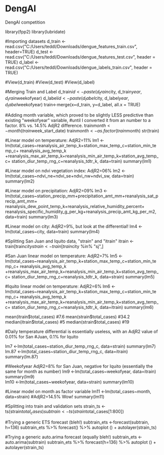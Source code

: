 # DengAI
DengAI competition 

library(fpp2)
library(lubridate)

#Importing datasets
d_train <- read.csv("C:/Users/teddl/Downloads/dengue_features_train.csv", header=TRUE)
d_test <- read.csv("C:/Users/teddl/Downloads/dengue_features_test.csv", header = TRUE)
d_label <-read.csv("C:/Users/teddl/Downloads/dengue_labels_train.csv", header = TRUE)

#View(d_train)
#View(d_test)
#View(d_label)

#Merging Train and Label
d_train$id <- paste(d_train$city, d_train$year,d_train$weekofyear)
d_label$id <- paste(d_label$city, d_label$year,d_label$weekofyear)
train<-merge(x=d_train, y=d_label, all.x = TRUE)

#Adding month variable, which proved to be slightly LESS predictive than existing "weekofyear" variable, 
#until I converted it from an number to a factor. 8% vs. 14.5% AdjR2 difference.
train$month<-month(train$week_start_date)
train$month<-as.factor(train$month)
str(train)

#Linear model on temperature: AdjR2=11%
lm1 <-lm(total_cases~reanalysis_air_temp_k+station_max_temp_c+station_min_temp_c+
         reanalysis_avg_temp_k +reanalysis_max_air_temp_k+reanalysis_min_air_temp_k+station_avg_temp_c+
           station_diur_temp_rng_c+reanalysis_tdtr_k,  data=train)
summary(lm1)

#Linear model on ndvi vegetation index: AdjR2=06%
lm2 <-lm(total_cases~ndvi_ne+ndvi_se+ndvi_nw+ndvi_sw,  data=train)
summary(lm2)

#Linear model on precipitation: AdjR2=09%
lm3 <-lm(total_cases~station_precip_mm+precipitation_amt_mm+reanalysis_sat_precip_amt_mm+
           reanalysis_dew_point_temp_k+reanalysis_relative_humidity_percent+
           reanalysis_specific_humidity_g_per_kg+reanalysis_precip_amt_kg_per_m2,  data=train)
summary(lm3)

#Linear model on city: AdjR2=9%, but look at the differential!
lm4 <-lm(total_cases~city,  data=train)
summary(lm4)

#Splitting San Juan and Iquito data, "strain" and "itrain"
itrain <-train[train$city %in% "iq",]
strain <-train[train$city %in% "sj",]

#San Juan linear model on temperature: AdjR2=7%
lm5 <-lm(total_cases~reanalysis_air_temp_k+station_max_temp_c+station_min_temp_c+
           reanalysis_avg_temp_k +reanalysis_max_air_temp_k+reanalysis_min_air_temp_k+station_avg_temp_c+
           station_diur_temp_rng_c+reanalysis_tdtr_k,  data=strain)
summary(lm5)

#Iquito linear model on temperature: AdjR2=6%
lm6 <-lm(total_cases~reanalysis_air_temp_k+station_max_temp_c+station_min_temp_c+
           reanalysis_avg_temp_k +reanalysis_max_air_temp_k+reanalysis_min_air_temp_k+station_avg_temp_c+
           station_diur_temp_rng_c+reanalysis_tdtr_k,  data=itrain)
summary(lm6)

mean(itrain$total_cases) #7.6
mean(strain$total_cases) #34.2
median(itrain$total_cases) #5
median(strain$total_cases) #19

#Daily temperature differential is essentially useless, with an AdjR2 value of 0.01% for San
#Juan, 0.1% for Iquito

lm7 <-lm(total_cases~station_diur_temp_rng_c, data=strain)
summary(lm7) 
lm.87 <-lm(total_cases~station_diur_temp_rng_c, data=itrain)
summary(lm.87)

#Weekofyear AdjR2=8% for San Juan, negative for Iquito (essentially the same for month as number)
lm9 <-lm(total_cases~weekofyear, data=itrain)
summary(lm9)  
lm10 <-lm(total_cases~weekofyear, data=strain)
summary(lm10) 

#Linear model on month as factor variable
lm11 <-lm(total_cases~month, data=strain) #AdjR2=14.5% Wow!
summary(lm11) 

#Splitting into train and validation sets
strain_ts <- ts(strain$total_cases)
subtrain <-ts(strain$total_cases[1:800])

#Trying a generic ETS forecast (bleh!)
subtrain_ets <-forecast(subtrain, h=136) 
subtrain_ets %>% forecast() %>% autoplot () +
  autolayer(strain_ts)

#Trying a generic auto.arima forecast (equally bleh!)
subtrain_ets <-auto.arima(subtrain) 
subtrain_ets %>% forecast(h=136) %>% autoplot () +
  autolayer(strain_ts)
